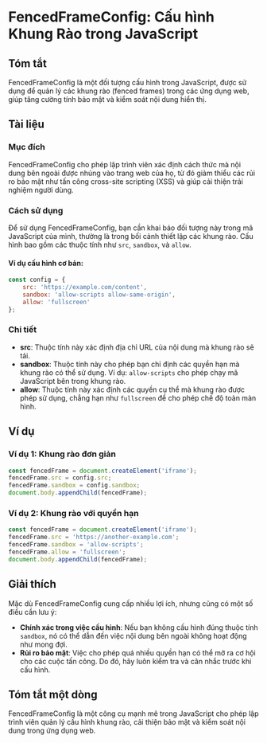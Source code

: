 <!--
Meta Description: # FencedFrameConfig: Cấu hình Khung Rào trong JavaScript ## Tóm tắt FencedFrameConfig là một đối tượng cấu hình trong JavaScript, được sử dụng để quản...
Meta Keywords: khung, rào, hình, trong, fencedframe
-->

# FencedFrameConfig: Cấu hình Khung Rào trong JavaScript

## Tóm tắt
FencedFrameConfig là một đối tượng cấu hình trong JavaScript, được sử dụng để quản lý các khung rào (fenced frames) trong các ứng dụng web, giúp tăng cường tính bảo mật và kiểm soát nội dung hiển thị.

## Tài liệu
### Mục đích
FencedFrameConfig cho phép lập trình viên xác định cách thức mà nội dung bên ngoài được nhúng vào trang web của họ, từ đó giảm thiểu các rủi ro bảo mật như tấn công cross-site scripting (XSS) và giúp cải thiện trải nghiệm người dùng.

### Cách sử dụng
Để sử dụng FencedFrameConfig, bạn cần khai báo đối tượng này trong mã JavaScript của mình, thường là trong bối cảnh thiết lập các khung rào. Cấu hình bao gồm các thuộc tính như `src`, `sandbox`, và `allow`.

#### Ví dụ cấu hình cơ bản:
```javascript
const config = {
    src: 'https://example.com/content',
    sandbox: 'allow-scripts allow-same-origin',
    allow: 'fullscreen'
};
```

### Chi tiết
- **src**: Thuộc tính này xác định địa chỉ URL của nội dung mà khung rào sẽ tải.
- **sandbox**: Thuộc tính này cho phép bạn chỉ định các quyền hạn mà khung rào có thể sử dụng. Ví dụ: `allow-scripts` cho phép chạy mã JavaScript bên trong khung rào.
- **allow**: Thuộc tính này xác định các quyền cụ thể mà khung rào được phép sử dụng, chẳng hạn như `fullscreen` để cho phép chế độ toàn màn hình.

## Ví dụ
### Ví dụ 1: Khung rào đơn giản
```javascript
const fencedFrame = document.createElement('iframe');
fencedFrame.src = config.src;
fencedFrame.sandbox = config.sandbox;
document.body.appendChild(fencedFrame);
```

### Ví dụ 2: Khung rào với quyền hạn
```javascript
const fencedFrame = document.createElement('iframe');
fencedFrame.src = 'https://another-example.com';
fencedFrame.sandbox = 'allow-scripts';
fencedFrame.allow = 'fullscreen';
document.body.appendChild(fencedFrame);
```

## Giải thích
Mặc dù FencedFrameConfig cung cấp nhiều lợi ích, nhưng cũng có một số điều cần lưu ý:
- **Chính xác trong việc cấu hình**: Nếu bạn không cấu hình đúng thuộc tính `sandbox`, nó có thể dẫn đến việc nội dung bên ngoài không hoạt động như mong đợi.
- **Rủi ro bảo mật**: Việc cho phép quá nhiều quyền hạn có thể mở ra cơ hội cho các cuộc tấn công. Do đó, hãy luôn kiểm tra và cân nhắc trước khi cấu hình.

## Tóm tắt một dòng
FencedFrameConfig là một công cụ mạnh mẽ trong JavaScript cho phép lập trình viên quản lý cấu hình khung rào, cải thiện bảo mật và kiểm soát nội dung trong ứng dụng web.